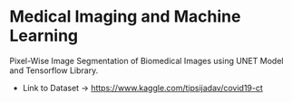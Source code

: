 # Medical Imaging and Machine Learning
Pixel-Wise Image Segmentation of Biomedical Images using UNET Model and Tensorflow Library.

* Link to Dataset -> https://www.kaggle.com/tipsijadav/covid19-ct
